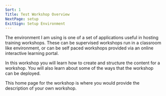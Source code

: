 ```yaml
---
Sort: 1
Title: Test Workshop Overview
NextPage: setup
ExitSign: Setup Environment
---
```


The environment I am using is one of a set of applications useful in hosting training workshops. These can be supervised workshops run in a classroom like environment, or can be self paced workshops provided via an online interactive learning portal.

In this workshop you will learn how to create and structure the content for a workshop. You will also learn about some of the ways that the workshop can be deployed.

This home page for the workshop is where you would provide the description of your own workshop.
